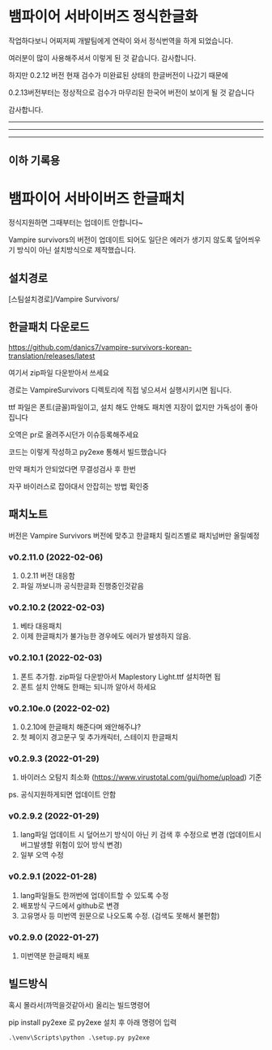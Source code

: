 # 뱀파이어 서바이버즈 정식한글화

작업하다보니 어찌저찌 개발팀에게 연락이 와서 정식번역을 하게 되었습니다.

여러분이 많이 사용해주셔서 이렇게 된 것 같습니다. 감사합니다.

하지만 0.2.12 버전 현재 검수가 미완료된 상태의 한글버전이 나갔기 때문에

0.2.13버전부터는 정상적으로 검수가 마무리된 한국어 버전이 보이게 될 것 같습니다

감사합니다.



---
---
---

## 이하 기록용

# 뱀파이어 서바이버즈 한글패치

정식지원하면 그때부터는 업데이트 안합니다~

Vampire survivors의 버전이 업데이트 되어도 일단은 에러가 생기지 않도록 덮어씌우기 방식이 아닌 설치방식으로 제작했습니다.

## 설치경로
 [스팀설치경로]/Vampire Survivors/

## 한글패치 다운로드
https://github.com/danics7/vampire-survivors-korean-translation/releases/latest



여기서 zip파일 다운받아서 쓰세요

경로는 VampireSurvivors 디렉토리에 직접 넣으셔서 실행시키시면 됩니다.

ttf 파일은 폰트(글꼴)파일이고, 설치 해도 안해도 패치엔 지장이 없지만 가독성이 좋아집니다

오역은 pr로 올려주시던가 이슈등록해주세요

코드는 이렇게 작성하고 py2exe 통해서 빌드했습니다

만약 패치가 안되었다면 무결성검사 후 한번

자꾸 바이러스로 잡아대서 안잡히는 방법 확인중

## 패치노트

버전은 Vampire Survivors 버전에 맞추고 한글패치 릴리즈별로 패치넘버만 올릴예정


### v0.2.11.0 (2022-02-06)

1. 0.2.11 버전 대응함
2. 파일 까보니까 공식한글화 진행중인것같음


### v0.2.10.2 (2022-02-03)

1. 베타 대응패치
2. 이제 한글패치가 불가능한 경우에도 에러가 발생하지 않음.

### v0.2.10.1 (2022-02-03)

1. 폰트 추가함. zip파일 다운받아서 Maplestory Light.ttf 설치하면 됩
2. 폰트 설치 안해도 한패는 되니까 알아서 하세요


### v0.2.10e.0 (2022-02-02)

1. 0.2.10에 한글패치 해준다며 왜안해주냐?
2. 첫 페이지 경고문구 및 추가캐릭터, 스테이지 한글패치


### v0.2.9.3 (2022-01-29)

1. 바이러스 오탐지 최소화 (https://www.virustotal.com/gui/home/upload) 기준

ps. 공식지원하게되면 업데이트 안함

### v0.2.9.2 (2022-01-29)

1. lang파일 업데이트 시 덮어쓰기 방식이 아닌 키 검색 후 수정으로 변경 (업데이트시 버그발생할 위험이 있어 방식 변경)
2. 일부 오역 수정

### v0.2.9.1 (2022-01-28)

1. lang파일들도 한꺼번에 업데이트할 수 있도록 수정
2. 배포방식 구드에서 github로 변경
3. 고유명사 등 미번역 원문으로 나오도록 수정. (검색도 못해서 불편함)

### v0.2.9.0 (2022-01-27)

1. 미번역분 한글패치 배포


## 빌드방식

혹시 몰라서(까먹을것같아서) 올리는 빌드명령어

pip install py2exe 로 py2exe 설치 후 아래 명령어 입력

```angular2html
.\venv\Scripts\python .\setup.py py2exe
```
